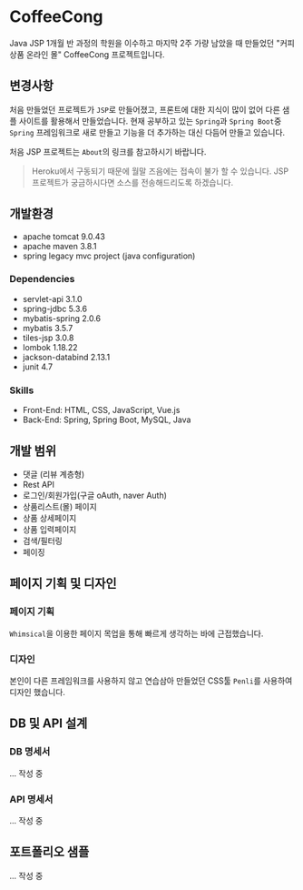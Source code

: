 # CoffeeCong

Java JSP 1개월 반 과정의 학원을 이수하고 마지막 2주 가량 남았을 때 만들었던 "커피 상품 온라인 몰" CoffeeCong 프로젝트입니다.

## 변경사항

처음 만들었던 프로젝트가 `JSP`로 만들어졌고, 프론트에 대한 지식이 많이 없어 다른 샘플 사이트를 활용해서 만들었습니다. 현재 공부하고 있는 `Spring`과 `Spring Boot`중 `Spring` 프레임워크로 새로 만들고 기능을 더 추가하는 대신 다듬어 만들고 있습니다.

처음 JSP 프로젝트는 `About`의 링크를 참고하시기 바랍니다.

> Heroku에서 구동되기 때문에 월말 즈음에는 접속이 불가 할 수 있습니다. JSP프로젝트가 궁금하시다면 소스를 전송해드리도록 하겠습니다.

## 개발환경

- apache tomcat 9.0.43
- apache maven 3.8.1
- spring legacy mvc project (java configuration)

### Dependencies

- servlet-api 3.1.0
- spring-jdbc 5.3.6
- mybatis-spring 2.0.6
- mybatis 3.5.7
- tiles-jsp 3.0.8
- lombok 1.18.22
- jackson-databind 2.13.1
- junit 4.7

### Skills

- Front-End: HTML, CSS, JavaScript, Vue.js
- Back-End: Spring, Spring Boot, MySQL, Java

## 개발 범위

- 댓글 (리뷰 계층형)
- Rest API
- 로그인/회원가입(구글 oAuth, naver Auth)
- 상품리스트(몰) 페이지
- 상품 상세페이지
- 상품 입력페이지
- 검색/필터링
- 페이징

## 페이지 기획 및 디자인

### 페이지 기획

`Whimsical`을 이용한 페이지 목업을 통해 빠르게 생각하는 바에 근접했습니다.

### 디자인

본인이 다른 프레임워크를 사용하지 않고 연습삼아 만들었던 CSS툴 `Penli`를 사용하여 디자인 했습니다.

## DB 및 API 설계

### DB 명세서

... 작성 중

### API 명세서

... 작성 중

## 포트폴리오 샘플

... 작성 중
